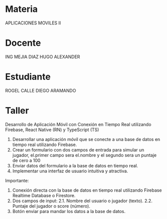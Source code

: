 # Materia
APLICACIONES MOVILES II

# Docente
ING MEJIA DIAZ HUGO ALEXANDER

# Estudiante
ROGEL CALLE DIEGO ARAMANDO

# Taller
Desarrollo de Aplicación Móvil con Conexión en Tiempo Real utilizando Firebase, React Native (RN) y TypeScript (TS)
  1. Desarrollar una aplicación móvil que se conecte a una base de datos en tiempo real utilizando Firebase.
  2. Crear un formulario con dos campos de entrada para simular un jugador, el.primer campo sera el.nombre y el segundo sera un puntaje de cero a 100
  3. Enviar datos del formulario a la base de datos en tiempo real.
  4. Implementar una interfaz de usuario intuitiva y atractiva.

Importante: 
  1. Conexión directa con la base de datos en tiempo real utilizando Firebase Realtime Database o Firestore.
  2. Dos campos de input:
    2.1. Nombre del usuario o jugador (texto).
    2.2. Puntaje del jugador o score (número).
  3. Botón enviar para mandar los datos a la base de datos.
  